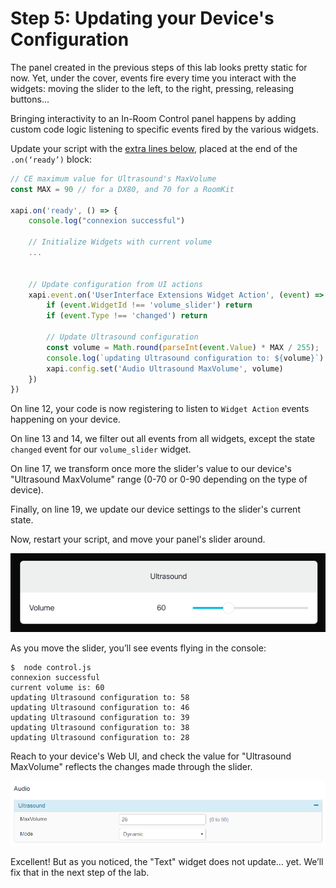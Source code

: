 # Step 5: Updating your Device's Configuration

The panel created in the previous steps of this lab looks pretty static for now.
Yet, under the cover, events fire every time you interact with the widgets: moving the slider to the left, to the right, pressing, releasing buttons...

Bringing interactivity to an In-Room Control panel happens by adding custom code logic listening to specific events fired by the various widgets.

Update your script with the [extra lines below](https://github.com/CiscoDevNet/labs-xapi/blob/master/code/collab-xapi-controls/step3/control.js), placed at the end of the `.on(‘ready’)` block:

```javascript
// CE maximum value for Ultrasound's MaxVolume
const MAX = 90 // for a DX80, and 70 for a RoomKit

xapi.on('ready', () => {
    console.log("connexion successful")

    // Initialize Widgets with current volume
    ...


    // Update configuration from UI actions
    xapi.event.on('UserInterface Extensions Widget Action', (event) => {
        if (event.WidgetId !== 'volume_slider') return
        if (event.Type !== 'changed') return

        // Update Ultrasound configuration
        const volume = Math.round(parseInt(event.Value) * MAX / 255);
        console.log(`updating Ultrasound configuration to: ${volume}`)
        xapi.config.set('Audio Ultrasound MaxVolume', volume)
    })
})
```

On line 12, your code is now registering to listen to `Widget Action` events happening on your device. 

On line 13 and 14, we filter out all events from all widgets, except the state `changed` event for our `volume_slider` widget.

On line 17, we transform once more the slider's value to our device's "Ultrasound MaxVolume" range (0-70 or 0-90 depending on the type of device).

Finally, on line 19, we update our device settings to the slider's current state.

Now, restart your script, and move your panel's slider around. 

![Move Slider](assets/images/step5-move-slider-around.png)


As you move the slider, you’ll see events flying in the console:

```shell
$  node control.js
connexion successful
current volume is: 60
updating Ultrasound configuration to: 58
updating Ultrasound configuration to: 46
updating Ultrasound configuration to: 39
updating Ultrasound configuration to: 38
updating Ultrasound configuration to: 28
```

Reach to your device's Web UI, and check the value for "Ultrasound MaxVolume" reflects the changes made through the slider.

![Configuration Reflects Changes](assets/images/step5-configuration-reflects-changes.png)


Excellent! But as you noticed, the "Text" widget does not update... yet. 
We’ll fix that in the next step of the lab.

